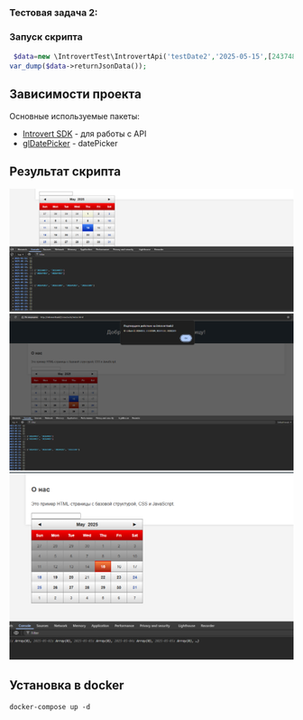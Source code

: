 ### Тестовая  задача 2:

### Запуск скрипта

```php
 $data=new \IntrovertTest\IntrovertApi('testDate2','2025-05-15',[24374824,57202302,247654035]);
var_dump($data->returnJsonData());
```
## Зависимости проекта
Основные используемые пакеты:
- [Introvert SDK](https://bitbucket.org/mahatmaguru/intr-sdk-test) - для работы с API
- [glDatePicker]([https://bitbucket.org/mahatmaguru/intr-sdk-test](https://github.com/glad/glDatePicker/blob/gh-pages/assets/js/examples.js)) - datePicker 

## Результат скрипта
![Скриншот](docs/img/1.png)
![Скриншот](docs/img/2.png)
![Скриншот](docs/img/3.png)

## Установка в docker
   ```docker 
   docker-compose up -d
   ```

